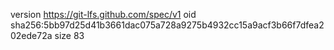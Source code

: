 version https://git-lfs.github.com/spec/v1
oid sha256:5bb97d25d41b3661dac075a728a9275b4932cc15a9acf3b66f7dfea202ede72a
size 83
